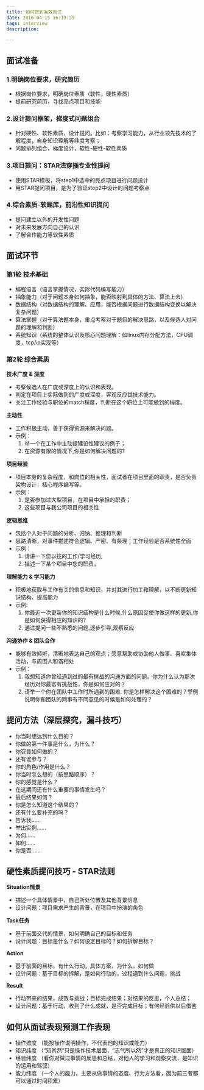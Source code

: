```yaml
---
title: 如何做到高效面试
date: 2016-04-15 16:19:29
tags: interview
description: 

---
```


## 面试准备

### 1.明确岗位要求，研究简历

- 根据岗位要求，明确岗位素质（软性，硬性素质）
- 提前研究简历，寻找亮点项目和技能


### 2.设计提问框架，梯度式问题组合

- 针对硬性、软性素质，设计提问。比如：考察学习能力，从行业领先技术的了解程度，自身知识理解等纬度考察；
- 问题排列组合，梯度设计，软性-硬性-软性素质

### 3.项目提问：STAR法穿插专业性提问

- 使用STAR模板，将step1中选中的亮点项目进行问题设计
- 用STAR提问项目，是为了验证step2中设计的问题考察点

### 4.综合素质-软题库，前沿性知识提问

- 提问建立以外的开发性问题
- 对未来发展方向自己的认识
- 了解合作能力等软性素质


## 面试环节

### 第1轮  技术基础

- 编程语言（语言掌握情况，实际代码编写能力）
- 抽象能力（对于问题本身如何抽象，能否映射到具体的方法、算法上去）
- 数据结构（对数据结构的理解、应用，能否根据问题进行数据结构变换以解决复杂问题）
- 算法掌握（对于算法题本身，重点考察对于题目的解决思路，以及候选人对问题的理解和判断）
- 系统知识（系统的整体认识及核心问题理解：如linux内存分配方法，CPU调度，tcp/ip实现等）


### 第2轮  综合素质

**技术广度 & 深度**

- 考察候选人在广度或深度上的认识和表现。
- 判定在项目上实际做到的广度或深度，客观反应其技术能力。
- 关注工作经验与职位的match程度，判断在这个职位上可能做到的程度。
 
**主动性**

- 工作积极主动，善于获得资源来解决问题。
- 示例：
	1. 举一个在工作中主动提建设性建议的例子；
	2. 在资源有限的情况下,你是如何解决问题的?

**项目经验**

- 项目本身的复杂程度，和岗位的相关性，面试者在项目里面的职责，是否负责架构设计，核心程序编写等。
- 示例：
	1. 是否参加过大型项目，在项目中承担的职责；
	2. 这些项目与我公司项目的相关性
	
**逻辑思维**

- 包括个人对于问题的分析、归纳、推理和判断
- 思路清晰，对事件描述符合逻辑、严密、有条理；工作经验是否系统性全面
- 示例：
	1. 请讲一下您以往的工作/学习经历; 
 	2. 描述一下某个项目中您的职责。

**理解能力 & 学习能力**

- 积极地获取与工作有关的信息和知识，并对其进行加工和理解，以不断更新知识结构、提高能力
- 示例: 
	1. 你最近一次更新你的知识结构是什么时候,什么原因促使你做这样的更新,你是如何获得相应的知识的? 
	2. 通过提问一些不熟悉的问题,逐步引导,观察反应
 
**沟通协作 & 团队合作**

- 能够有效倾听，清晰地表达自己的观点；愿意帮助或协助他人做事、喜欢集体活动，与周围人和谐相处
- 示例：
	1. 我想知道你曾经遇到过的最有挑战的沟通方面的问题。你为什么认为那次经历对你最富有挑战性，你是如何应对的？
   2. 请举一个你在团队中工作时所遇到的困难. 你是怎样解决这个困难的？举例说明你和团队的同事有不同意见的时候是如何处理的？


## 提问方法（深层探究，漏斗技巧）

- 你当时想达到什么目的？
- 你做的第一件事是什么，为什么？
- 你究竟如何做的？
- 还有谁参与？
- 你的角色/作用是什么？
- 你当时怎么想的（按思路顺序）？
- 你的感觉是什么？
- 在这期间还有什么重要的事情发生吗？
- 最后结果如何？
- 你是怎么知道这个结果的？
- 还有什么要补充的吗？
- 告诉我……
- 举出实例……
- 为何……
- 如何……
- 你是否……

## 硬性素质提问技巧 - STAR法则
**Situation情景**

- 描述一个具体情景中，自己所处位置及其他背景信息
- 设计问题：项目需求产生的背景，在项目中扮演的角色

**Task任务**

- 基于前面交代的情景，如何明确自己的目标和任务
- 设计问题：目标是什么？如何设定目标的？如何拆解目标？

**Action**

- 基于前面的目标，有什么行动，具体方案，为什么，如何做
- 设计问题：基于目标的拆解，是如何行动的，过程遇到什么问题，挑战

**Result**

- 行动带来的结果，成效与挑战；目标完成结果；对结果的反思，个人总结；
- 设计问题：基于行动，收到了什么成就，是否完成目标；有何经验供以后借鉴

## 如何从面试表现预测工作表现

- 操作维度 （能按操作说明操作，不代表他的知识或能力）
- 知识纬度 （“知其然”只是操作技术层面，“志气所以然”才是真正的知识层面）
- 经验纬度 （看你对做过事情的反思和总结，对他人的学习和观察交流，是知识的运用和驾驭）
- 能力纬度 （一个人的能力，主要从做事情的态度、行为方法看，因为前三者都可以通过时间积累）




